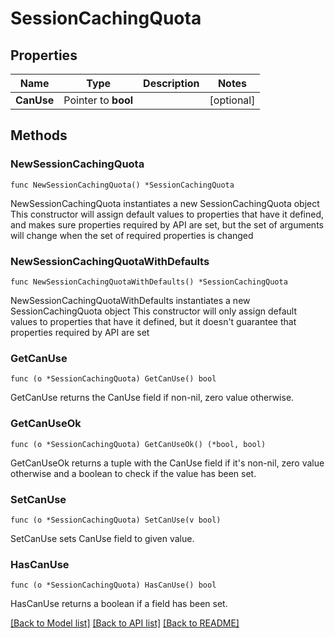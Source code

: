 # SessionCachingQuota

## Properties

Name | Type | Description | Notes
------------ | ------------- | ------------- | -------------
**CanUse** | Pointer to **bool** |  | [optional] 

## Methods

### NewSessionCachingQuota

`func NewSessionCachingQuota() *SessionCachingQuota`

NewSessionCachingQuota instantiates a new SessionCachingQuota object
This constructor will assign default values to properties that have it defined,
and makes sure properties required by API are set, but the set of arguments
will change when the set of required properties is changed

### NewSessionCachingQuotaWithDefaults

`func NewSessionCachingQuotaWithDefaults() *SessionCachingQuota`

NewSessionCachingQuotaWithDefaults instantiates a new SessionCachingQuota object
This constructor will only assign default values to properties that have it defined,
but it doesn't guarantee that properties required by API are set

### GetCanUse

`func (o *SessionCachingQuota) GetCanUse() bool`

GetCanUse returns the CanUse field if non-nil, zero value otherwise.

### GetCanUseOk

`func (o *SessionCachingQuota) GetCanUseOk() (*bool, bool)`

GetCanUseOk returns a tuple with the CanUse field if it's non-nil, zero value otherwise
and a boolean to check if the value has been set.

### SetCanUse

`func (o *SessionCachingQuota) SetCanUse(v bool)`

SetCanUse sets CanUse field to given value.

### HasCanUse

`func (o *SessionCachingQuota) HasCanUse() bool`

HasCanUse returns a boolean if a field has been set.


[[Back to Model list]](../README.md#documentation-for-models) [[Back to API list]](../README.md#documentation-for-api-endpoints) [[Back to README]](../README.md)


